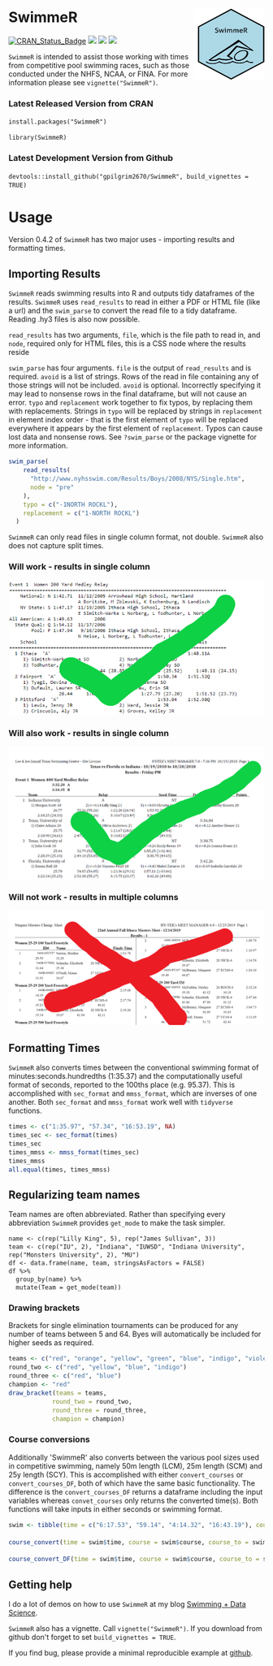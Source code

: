 
# SwimmeR <img src="inst/logos/hex_logo.png" width="131px" height="140px" align="right" style="padding-left:10px;background-color:white;" />

[![CRAN_Status_Badge](http://www.r-pkg.org/badges/version/SwimmeR?color=blue)](https://cran.r-project.org/package=SwimmeR)
[![](http://cranlogs.r-pkg.org/badges/grand-total/SwimmeR?color=blue)](https://cran.r-project.org/package=SwimmeR)
[![](http://cranlogs.r-pkg.org/badges/SwimmeR?color=blue)](https://cran.r-project.org/package=SwimmeR)
[![](http://cranlogs.r-pkg.org/badges/last-week/SwimmeR?color=blue)](https://cran.r-project.org/package=SwimmeR)

`SwimmeR` is intended to assist those working with times from competitive pool swimming races, such as those conducted under the NHFS, NCAA, or FINA.  For more information please see `vignette("SwimmeR")`.

### Latest Released Version from CRAN
`install.packages("SwimmeR")`

`library(SwimmeR)`

### Latest Development Version from Github

`devtools::install_github("gpilgrim2670/SwimmeR", build_vignettes = TRUE)`


# Usage

Version 0.4.2 of `SwimmeR` has two major uses - importing results and formatting times.

## Importing Results

`SwimmeR` reads swimming results into R and outputs tidy dataframes of the results.  `SwimmeR` uses `read_results` to read in either a PDF or HTML file (like a url) and the `swim_parse` to convert the read file to a tidy dataframe.  Reading .hy3 files is also now possible.

`read_results` has two arguments, `file`, which is the file path to read in, and `node`, required only for HTML files, this is a CSS node where the results reside

`swim_parse` has four arguments. `file` is the output of `read_results` and is required.  `avoid` is a list of strings.  Rows of the read in file containing any of those strings will not be included.  `avoid` is optional.  Incorrectly specifying it may lead to nonsense rows in the final dataframe, but will not cause an error.  `typo` and `replacement` work together to fix typos, by replacing them with replacements.  Strings in `typo` will be replaced by strings in `replacement` in element index order - that is the first element of `typo` will be replaced everywhere it appears by the first element of `replacement`.  Typos can cause lost data and nonsense rows.  See `?swim_parse` or the package vignette for more information.

```r
swim_parse(
    read_results(
      "http://www.nyhsswim.com/Results/Boys/2008/NYS/Single.htm",
      node = "pre"
    ),
    typo = c("-1NORTH ROCKL"),
    replacement = c("1-NORTH ROCKL")
  )
```

`SwimmeR` can only read files in single column format, not double.  `SwimmeR` also does not capture split times.

### Will work - results in single column
![Will work](inst/extdata/HSEmpireMeet.png)

### Will also work - results in single column
![Will also work](inst/extdata/Texas-Florida-Indiana_image.png)

### Will not work - results in multiple columns
![Will not work](inst/extdata/DoubleColumnPDF.PNG)

## Formatting Times

`SwimmeR` also converts times between the conventional swimming format of minutes:seconds.hundredths (1:35.37) and the computationally useful format of seconds, reported to the 100ths place (e.g. 95.37).  This is accomplished with `sec_format` and `mmss_format`, which are inverses of one another.  Both `sec_format` and `mmss_format` work well with `tidyverse` functions.

```r
times <- c("1:35.97", "57.34", "16:53.19", NA)
times_sec <- sec_format(times)
times_sec
times_mmss <- mmss_format(times_sec)
times_mmss
all.equal(times, times_mmss)
```

## Regularizing team names

Team names are often abbreviated.  Rather than specifying every abbreviation `SwimmeR` provides `get_mode` to make the task simpler.

```
name <- c(rep("Lilly King", 5), rep("James Sullivan", 3))
team <- c(rep("IU", 2), "Indiana", "IUWSD", "Indiana University", rep("Monsters University", 2), "MU")
df <- data.frame(name, team, stringsAsFactors = FALSE)
df %>% 
  group_by(name) %>% 
  mutate(Team = get_mode(team))
```

### Drawing brackets

Brackets for single elimination tournaments can be produced for any number of teams between 5 and 64.  Byes will automatically be included for higher seeds as required.

```r
teams <- c("red", "orange", "yellow", "green", "blue", "indigo", "violet")
round_two <- c("red", "yellow", "blue", "indigo")
round_three <- c("red", "blue")
champion <- "red"
draw_bracket(teams = teams,
            round_two = round_two,
            round_three = round_three,
            champion = champion)
```

### Course conversions

Additionally 'SwimmeR' also converts between the various pool sizes used in competitive swimming, namely 50m length (LCM), 25m length (SCM) and 25y length (SCY).  This is accomplished with either `convert_courses` or `convert_courses_DF`, both of which have the same basic functionality.  The difference is the `convert_courses_DF` returns a dataframe including the input variables whereas `convet_courses` only returns the converted time(s).  Both functions will take inputs in either seconds or swimming format.

```r
swim <- tibble(time = c("6:17.53", "59.14", "4:14.32", "16:43.19"), course = c("LCM", "LCM", "SCY", "SCM"), course_to = c("SCY", "SCY", "SCM", "LCM"), event = c("400 Free", "100 Fly", "400 IM", "1650 Free"))

course_convert(time = swim$time, course = swim$course, course_to = swim$course_to, event = swim$event)

course_convert_DF(time = swim$time, course = swim$course, course_to = swim$course_to, event = swim$event)
```

## Getting help

I do a lot of demos on how to use `SwimmeR` at my blog [Swimming + Data Science](https://pilgrim.netlify.app/).

`SwimmeR` also has a vignette.  Call `vignette("SwimmeR")`.  If you download from github don't forget to set `build_vignettes = TRUE`.

If you find bug, please provide a minimal reproducible example at [github](https://github.com/gpilgrim2670/SwimmeR).
